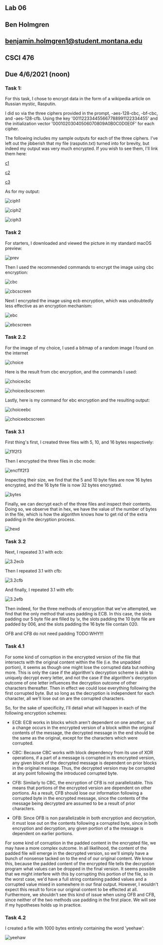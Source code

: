 ## Lab 06
## Ben Holmgren
## benjamin.holmgren1@student.montana.edu
## CSCI 476
## Due 4/6/2021 (noon)

### Task 1:

For this task, I chose to encrypt data in the form of a wikipedia article on
Russian mystic, Rasputin.

I did so via the three ciphers provided in the prompt, -aes-128-cbc, -bf-cbc,
and -aes-128-cfb. Using the key '001122334455667788991122334455' and the
initialization vector '00010203040506070809A0B0C0D0E0F' for each cipher.

The following includes my sample outputs for each of the three ciphers. I've
left out the jibberish that my file (rasputin.txt) turned into for brevity,
but indeed my output was very much encrypted. If you wish to see them, I'll
link them here:

[c1](cipher1)

[c2](cipher2)

[c3](cipher3)

As for my output:

![ciph1](ciph1.png)

![ciph2](ciph2.png)

![ciph3](ciph3.png)

### Task 2

For starters, I downloaded and viewed the picture in my standard macOS preview:

![prev](prev.png)

Then I used the recommended commands to encrypt the image using cbc encryption:

![cbc](cbc.png)

![cbcscreen](cbcscreen.png)

Next I encrypted the image using ecb encryption, which was undoubtedly less
effective as an encryption mechanism:

![ebc](ebc.png)

![ebcscreen](ebcscreen.png)

### Task 2.2

For the image of my choice, I used a bitmap of a random image I found on the internet

![choice](choice.bmp)

Here is the result from cbc encryption, and the commands I used:

![choicecbc](choicecbc.png)

![choicecbcscreen](choicecbcscreen.png)

Lastly, here is my command for ebc encryption and the resulting output:

![choiceebc](choiceebc.png)

![choiceebcscreen](choiceebcscreen.png)


### Task 3.1

First thing's first, I created three files with 5, 10, and 16 bytes respectively:

![f1f2f3](f1f2f3.png)

Then I encrypted the three files in cbc mode:

![encf1f2f3](encf1f2f3.png)

Inspecting their size, we find that the 5 and 10 byte files are now 16 bytes encrypted,
and the 16 byte file is now 32 bytes encrypted.

![bytes](bytes.png)

Finally, we can decrypt each of the three files and inspect their contents. Doing so, we
observe that in hex, we have the value of the number of bytes in the file, which is how
the algorithm knows how to get rid of the extra padding in the decryption process.

![hexd](hexd.png)

### Task 3.2

Next, I repeated 3.1 with ecb:

![3.2ecb](3.2ecb.png)

Then I repeated 3.1 with cfb:

![3.2cfb](cfb.png)

And finally, I repeated 3.1 with efb:

![3.2efb](efb.png)

Then indeed, for the three methods of encryption that we've attempted, we find that the
only method that uses padding is ECB. In this case, the slots padding our 5 byte file
are filled by \v, the slots padding the 10 byte file are padded by 006, and the slots
padding the 16 byte file contain 020.

OFB and CFB do not need padding
TODO:WHY!!!

### Task 4.1

For some kind of corruption in the encrypted version of the file that intersects with
the original content within the file (i.e. the unpadded portion), it seems as though one
might lose the corrupted data but nothing more. This is only the case if the algorithm's
decryption scheme is able to uniquely decrypt every letter, and not the case if the
algorithm's decryption outcome of one letter influences the decryption outcome of other
characters thereafter. Then in effect we could lose everything following the first
corrupted byte. But so long as the decryption is independent for each character, all we'll
lose out on are the corrupted characters.

So, for the sake of specificity, I'll detail what will happen in each of the following
encryption schemes:

* ECB: ECB works in blocks which aren't dependent on one another, so if a change occurs
in the encrypted version of a block within the original contents of the message, the
decrypted message in the end should be the same as the original, except for the characters
which were corrupted.

* CBC: Because CBC works with block dependency from its use of XOR operations, if a part
of a message is corrupted in its encrypted version, any given block of the decrypted
message is dependent on prior blocks in the original message. Thus, the decrypted version
may be corrupted at any point following the introduced corrupted byte.

* CFB: Similarly to CBC, the encryption of CFB is not parallelizable. This means that
portions of the encrypted version are dependent on other portions. As a result, CFB should
lose our information following a corrupted byte in the encrypted message, since the
contents of the message being decrypted are assumed to be a result of prior characters.

* OFB: Since OFB is non parallelizable in both encryption and decryption, it must
lose out on the contents following a corrupted byte, since in both encryption and
decryption, any given portion of a the message is dependent on earlier portions.

For some kind of corruption in the padded content in the encrypted file, we may have a
more complex outcome. In all likelihood, the content of the padded file will emerge in the
decrypted version, so we'll simply have a bunch of nonsense tacked on to the end of our
original content. We know this, because the padded content of the encrypted file tells
the decryption program what values can be dropped in the final version. It seems possible
that we might interfere with this by corrupting this portion of the file, so in the worst
case, we'd have a full string containing padded values and a corrupted value mixed in
somewhere in our final output. However, I wouldn't expect this result to force our
original content to be effected at all. Furthermore, we shouldn't see this kind of issue
when using OFB and CFB, since neither of the two methods use padding in the first place.
We will see if my hypotheses holds up in practice.

### Task 4.2

I created a file with 1000 bytes entirely containing the word 'yeehaw':

![yeehaw](yeehaw.png)

